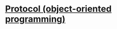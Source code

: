 # [Protocol (object-oriented programming)](https://en.wikipedia.org/wiki/Protocol_(object-oriented_programming))